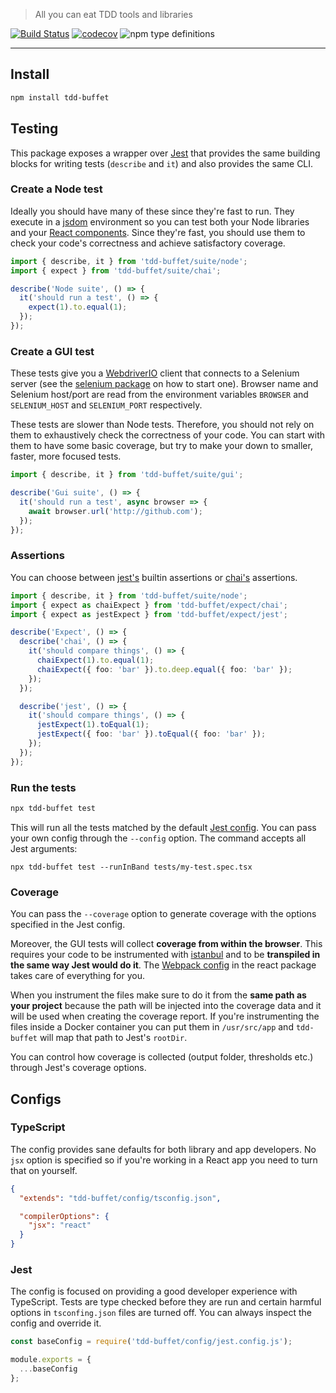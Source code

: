 > All you can eat TDD tools and libraries

[![Build Status](https://travis-ci.com/NiGhTTraX/tdd-buffet.svg?branch=master)](https://travis-ci.com/NiGhTTraX/tdd-buffet) [![codecov](https://codecov.io/gh/NiGhTTraX/tdd-buffet/branch/master/graph/badge.svg)](https://codecov.io/gh/NiGhTTraX/tdd-buffet) ![npm type definitions](https://img.shields.io/npm/types/@tdd-buffet/react.svg)

----

## Install

```sh
npm install tdd-buffet
```


## Testing

This package exposes a wrapper over [Jest](https://jestjs.io) that provides the same building blocks for writing tests (`describe` and `it`) and also provides the same CLI.

### Create a Node test

Ideally you should have many of these since they're fast to run. They execute in a [jsdom](https://github.com/jsdom/jsdom) environment so you can test both your Node libraries and your [React components](../react/README.md). Since they're fast, you should use them to check your code's correctness and achieve satisfactory coverage.

```typescript
import { describe, it } from 'tdd-buffet/suite/node';
import { expect } from 'tdd-buffet/suite/chai';

describe('Node suite', () => {
  it('should run a test', () => {
    expect(1).to.equal(1); 
  });
});
```

### Create a GUI test

These tests give you a [WebdriverIO](https://webdriver.io) client that connects to a Selenium server (see the [selenium package](../selenium) on how to start one). Browser name and Selenium host/port are read from the environment variables `BROWSER` and `SELENIUM_HOST` and `SELENIUM_PORT` respectively.

These tests are slower than Node tests. Therefore, you should not rely on them to exhaustively check the correctness of your code. You can start with them to have some basic coverage, but try to make your down to smaller, faster, more focused tests.

```typescript
import { describe, it } from 'tdd-buffet/suite/gui';

describe('Gui suite', () => {
  it('should run a test', async browser => {
    await browser.url('http://github.com');
  });
});
```

### Assertions

You can choose between [jest's](https://jestjs.io/docs/en/expect) builtin assertions or [chai's](https://www.chaijs.com/) assertions.

```typescript
import { describe, it } from 'tdd-buffet/suite/node';
import { expect as chaiExpect } from 'tdd-buffet/expect/chai';
import { expect as jestExpect } from 'tdd-buffet/expect/jest';

describe('Expect', () => {
  describe('chai', () => {
    it('should compare things', () => {
      chaiExpect(1).to.equal(1);
      chaiExpect({ foo: 'bar' }).to.deep.equal({ foo: 'bar' });
    });
  });

  describe('jest', () => {
    it('should compare things', () => {
      jestExpect(1).toEqual(1);
      jestExpect({ foo: 'bar' }).toEqual({ foo: 'bar' });
    });
  });
});
```

### Run the tests

```sh
npx tdd-buffet test
```

This will run all the tests matched by the default [Jest config](#jest). You can pass your own config through the `--config` option. The command accepts all Jest arguments:

```shell script
npx tdd-buffet test --runInBand tests/my-test.spec.tsx
```

### Coverage

You can pass the `--coverage` option to generate coverage with the options specified in the Jest config.

Moreover, the GUI tests will collect **coverage from within the browser**. This requires your code to be instrumented with [istanbul](https://github.com/istanbuljs/babel-plugin-istanbul) and to be **transpiled in the same way Jest would do it**. The [Webpack config](../react/README.md#webpack) in the react package takes care of everything for you.

When you instrument the files make sure to do it from the **same path as your project** because the path will be injected into the coverage data and it will be used when creating the coverage report. If you're instrumenting the files inside a Docker container you can put them in `/usr/src/app` and `tdd-buffet` will map that path to Jest's `rootDir`.

You can control how coverage is collected (output folder, thresholds etc.) through Jest's coverage options.


## Configs

### TypeScript

The config provides sane defaults for both library and app developers. No `jsx` option is specified so if you're working in a React app you need to turn that on yourself.

```json
{
  "extends": "tdd-buffet/config/tsconfig.json",

  "compilerOptions": {
    "jsx": "react"
  }
}
```

### Jest

The config is focused on providing a good developer experience with TypeScript. Tests are type checked before they are run and certain harmful options in `tsconfing.json` files are turned off. You can always inspect the config and override it.

```js
const baseConfig = require('tdd-buffet/config/jest.config.js');

module.exports = {
  ...baseConfig
};
```
